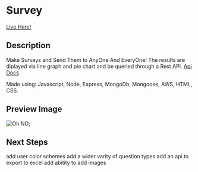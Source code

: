 # Survey
[Live Here!](https://surveyapiandcharts.herokuapp.com/#)
## Description
Make Surveys and Send Them to AnyOne And EveryOne!
The results are diplayed via line graph and pie chart and be queried through a Rest API. [Api Docs](https://surveyapiandcharts.herokuapp.com/api?) 

Made using: Javascript, Node, Express, MongoDb, Mongoose, AWS, HTML, CSS.

## Preview Image
![Oh NO](https://i.imgur.com/LCxVGz7.png);

## Next Steps 
add user color schemes
add a wider varity of question types 
add an api to export to excel
add abitity to add images